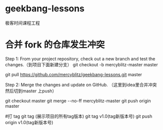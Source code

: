 # geekbang-lessons
极客时间课程工程


# 合并 fork 的仓库发生冲突

Step 1: From your project repository, check out a new branch and test the changes.（到项目下面新建分支）
git checkout -b mercyblitz-master master

git pull https://github.com/mercyblitz/geekbang-lessons.git master

Step 2: Merge the changes and update on GitHub. （这里到idea里合并冲突 然后切到master 上push）

git checkout master
git merge --no-ff mercyblitz-master
git push origin master

#打 tag
git tag  (展示项目的所有tag版本)
git tag v1.0(tag新版本号)
git push origin v1.0(tag新版本号)

